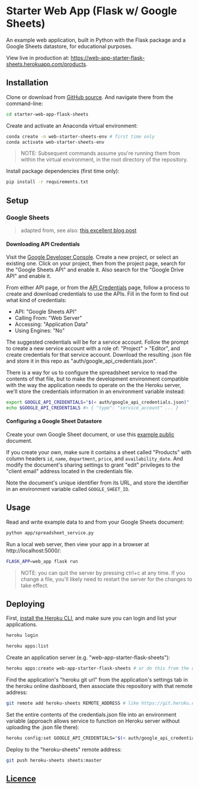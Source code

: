 # Starter Web App (Flask w/ Google Sheets)

An example web application, built in Python with the Flask package and a Google Sheets datastore, for educational purposes.

View live in production at: https://web-app-starter-flask-sheets.herokuapp.com/products.

## Installation

Clone or download from [GitHub source](https://github.com/prof-rossetti/web-app-starter-flask-sheets). And navigate there from the command-line:

```sh
cd starter-web-app-flask-sheets
```

Create and activate an Anaconda virtual environment:

```sh
conda create -n web-starter-sheets-env # first time only
conda activate web-starter-sheets-env
```

> NOTE: Subsequent commands assume you're running them from within the virtual environment, in the root directory of the repository.

Install package dependencies (first time only):

```sh
pip install -r requirements.txt
```

## Setup

### Google Sheets

> adapted from, see also: [this excellent blog post](https://www.twilio.com/blog/2017/02/an-easy-way-to-read-and-write-to-a-google-spreadsheet-in-python.html)

#### Downloading API Credentials

Visit the [Google Developer Console](https://console.developers.google.com/cloud-resource-manager). Create a new project, or select an existing one. Click on your project, then from the project page, search for the "Google Sheets API" and enable it. Also search for the "Google Drive API" and enable it.

From either API page, or from the [API Credentials](https://console.developers.google.com/apis/credentials) page, follow a process to create and download credentials to use the APIs. Fill in the form to find out what kind of credentials:

  + API: "Google Sheets API"
  + Calling From: "Web Server"
  + Accessing: "Application Data"
  + Using Engines: "No"

The suggested credentials will be for a service account. Follow the prompt to create a new service account with a role of: "Project" > "Editor", and create credentials for that service account. Download the resulting .json file and store it in this repo as "auth/google_api_credentials.json".

There is a way for us to configure the spreadsheet service to read the contents of that file, but to make the development environment compatible with the way the application needs to operate on the the Heroku server, we'll store the credentials information in an environment variable instead:

```sh
export GOOGLE_API_CREDENTIALS="$(< auth/google_api_credentials.json)"
echo $GOOGLE_API_CREDENTIALS #> { "type": "service_account" ... }
```

#### Configuring a Google Sheet Datastore

Create your own Google Sheet document, or use this [example public](https://docs.google.com/spreadsheets/d/1_hisQ9kNjmc-cafIasMue6IQG-ql_6TcqFGpVNOkUSE/edit#gid=0) document.

If you create your own, make sure it contains a sheet called "Products" with column headers `id`, `name`, `department`, `price`, and `availability_date`. And modify the document's sharing settings to grant "edit" privileges to the "client email" address located in the credentials file.

Note the document's unique identifier from its URL, and store the identifier in an environment variable called `GOOGLE_SHEET_ID`.

## Usage

Read and write example data to and from your Google Sheets document:

```sh
python app/spreadsheet_service.py
```

Run a local web server, then view your app in a browser at http://localhost:5000/:

```sh
FLASK_APP=web_app flask run
```

> NOTE: you can quit the server by pressing ctrl+c at any time. If you change a file, you'll likely need to restart the server for the changes to take effect.


## Deploying

First, [install the Heroku CLI](https://devcenter.heroku.com/articles/heroku-cli#download-and-install), and make sure you can login and list your applications.

```sh
heroku login

heroku apps:list
```

Create an application server (e.g. "web-app-starter-flask-sheets"):

```sh
heroku apps:create web-app-starter-flask-sheets # or do this from the online console
```

Find the application's "heroku git url" from the application's settings tab in the heroku online dashboard, then associate this repository with that remote address:

```sh
git remote add heroku-sheets REMOTE_ADDRESS # like https://git.heroku.com/web-app-starter-flask-sheets.git
```

Set the entire contents of the credentials.json file into an environment variable (approach allows service to function on Heroku server without uploading the .json file there):

```sh
heroku config:set GOOGLE_API_CREDENTIALS="$(< auth/google_api_credentials.json)" -a web-app-starter-flask-sheets
```

Deploy to the "heroku-sheets" remote address:

```sh
git push heroku-sheets sheets:master
```

## [Licence](/LICENSE.md)
